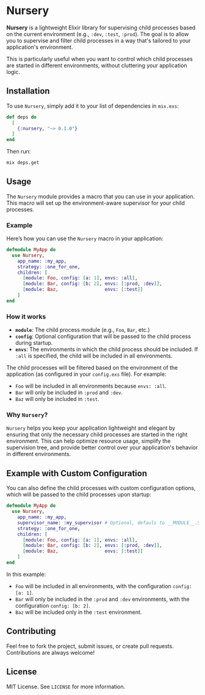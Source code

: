 # Nursery

**Nursery** is a lightweight Elixir library for supervising child processes based on the current environment (e.g., `:dev`, `:test`, `:prod`). The goal is to allow you to supervise and filter child processes in a way that's tailored to your application's environment.

This is particularly useful when you want to control which child processes are started in different environments, without cluttering your application logic.

## Installation

To use `Nursery`, simply add it to your list of dependencies in `mix.exs`:

```elixir
def deps do
  [
    {:nursery, "~> 0.1.0"}
  ]
end
```

Then run:

```sh
mix deps.get
```

## Usage

The `Nursery` module provides a macro that you can use in your application. This macro will set up the environment-aware supervisor for your child processes. 

### Example

Here’s how you can use the `Nursery` macro in your application:

```elixir
defmodule MyApp do
  use Nursery, 
    app_name: :my_app,
    strategy: :one_for_one,
    children: [
      [module: Foo, config: [a: 1], envs: :all],
      [module: Bar, config: [b: 2], envs: [:prod, :dev]],
      [module: Baz,                 envs: [:test]]
    ]
end
```

### How it works

- **`module`**: The child process module (e.g., `Foo`, `Bar`, etc.)
- **`config`**: Optional configuration that will be passed to the child process during startup.
- **`envs`**: The environments in which the child process should be included. If `:all` is specified, the child will be included in all environments.

The child processes will be filtered based on the environment of the application (as configured in your `config.exs` file). For example:
- `Foo` will be included in all environments because `envs: :all`.
- `Bar` will only be included in `:prod` and `:dev`.
- `Baz` will only be included in `:test`.

### Why `Nursery`?

`Nursery` helps you keep your application lightweight and elegant by ensuring that only the necessary child processes are started in the right environment. This can help optimize resource usage, simplify the supervision tree, and provide better control over your application's behavior in different environments.

## Example with Custom Configuration

You can also define the child processes with custom configuration options, which will be passed to the child processes upon startup:

```elixir
defmodule MyApp do
  use Nursery, 
    app_name: :my_app,
    supervisor_name: :my_supervisor # Optional, defauls to __MODULE__.Supervisor
    strategy: :one_for_one,
    children: [
      [module: Foo, config: [a: 1], envs: :all],
      [module: Bar, config: [b: 2], envs: [:prod, :dev]],
      [module: Baz,                 envs: [:test]]
    ]
end
```

In this example:
- `Foo` will be included in all environments, with the configuration `config: [a: 1]`.
- `Bar` will only be included in the `:prod` and `:dev` environments, with the configuration `config: [b: 2]`.
- `Baz` will be included only in the `:test` environment.

## Contributing

Feel free to fork the project, submit issues, or create pull requests. Contributions are always welcome!

## License

MIT License. See `LICENSE` for more information.
